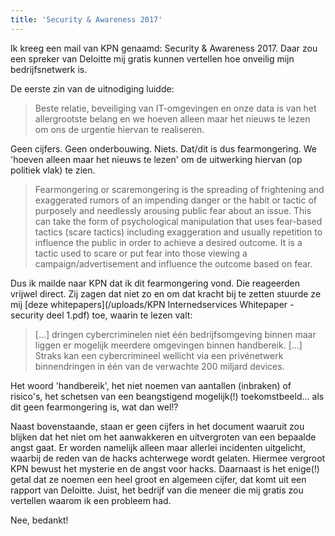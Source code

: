 ```yaml
---
title: 'Security & Awareness 2017'
---
```



Ik kreeg een mail van KPN genaamd: Security & Awareness 2017. Daar zou een spreker van Deloitte mij gratis kunnen vertellen hoe onveilig mijn bedrijfsnetwerk is.

De eerste zin van de uitnodiging luidde:

> Beste relatie, beveiliging van IT-omgevingen en onze data is van het allergrootste belang en we hoeven alleen maar het nieuws te lezen om ons de urgentie hiervan te realiseren.

Geen cijfers. Geen onderbouwing. Niets. Dat/dit is dus fearmongering. We 'hoeven alleen maar het nieuws te lezen' om de uitwerking hiervan (op politiek vlak) te zien.

> Fearmongering or scaremongering is the spreading of frightening and exaggerated rumors of an impending danger or the habit or tactic of purposely and needlessly arousing public fear about an issue. This can take the form of psychological manipulation that uses fear-based tactics (scare tactics) including exaggeration and usually repetition to influence the public in order to achieve a desired outcome. It is a tactic used to scare or put fear into those viewing a campaign/advertisement and influence the outcome based on fear.

Dus ik mailde naar KPN dat ik dit fearmongering vond. Die reageerden vrijwel direct. Zij zagen dat niet zo en om dat kracht bij te zetten stuurde ze mij [deze whitepapers](/uploads/KPN Internedservices Whitepaper -security deel 1.pdf) toe, waarin te lezen valt:

> […] dringen cybercriminelen niet &eacute;&eacute;n bedrijfsomgeving binnen maar liggen er mogelijk meerdere omgevingen binnen handbereik. […] Straks kan een cybercrimineel wellicht via een priv&eacute;netwerk binnendringen in &eacute;&eacute;n van de verwachte 200 miljard devices.

Het woord 'handbereik', het niet noemen van aantallen (inbraken) of risico's, het schetsen van een beangstigend mogelijk(!) toekomstbeeld… als dit geen fearmongering is, wat dan wel!?

Naast bovenstaande, staan er geen cijfers in het document waaruit zou blijken dat het niet om het aanwakkeren en uitvergroten van een bepaalde angst gaat. Er worden namelijk alleen maar allerlei incidenten uitgelicht, waarbij de reden van de hacks achterwege wordt gelaten. Hiermee vergroot KPN bewust het mysterie en de angst voor hacks. Daarnaast is het enige(!) getal dat ze noemen een heel groot en algemeen cijfer, dat komt uit een rapport van Deloitte. Juist, het bedrijf van die meneer die mij gratis zou vertellen waarom ik een probleem had.

Nee, bedankt!